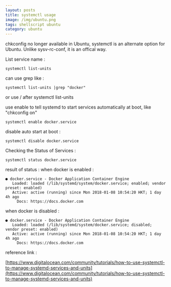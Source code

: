 ```yaml
---
layout: posts
title: systemctl usage
image: /img/ubuntu.png
tags: shellscript ubuntu
category: ubuntu
---
```


chkconfig no longer available in Ubuntu, systemctl is an alternate option for Ubuntu. Unlike sysv-rc-conf, it is an offical way.

List service name :

```
systemctl list-units
```

can use grep like :

```
systemctl list-units |grep "docker"
```

or use / after systemctl list-units

use enable to tell systemd to start services automatically at boot, like "chkconfig on"

```
systemctl enable docker.service
```

disable auto start at boot :

```
systemctl disable docker.service
```

Checking the Status of Services :

```
systemctl status docker.service
```

result of status :
when docker is enabled :

```
● docker.service - Docker Application Container Engine
   Loaded: loaded (/lib/systemd/system/docker.service; enabled; vendor preset: enabled)
   Active: active (running) since Mon 2018-01-08 10:54:20 HKT; 1 day 4h ago
     Docs: https://docs.docker.com

```

when docker is disabled :

```
● docker.service - Docker Application Container Engine
   Loaded: loaded (/lib/systemd/system/docker.service; disabled; vendor preset: enabled)
   Active: active (running) since Mon 2018-01-08 10:54:20 HKT; 1 day 4h ago
     Docs: https://docs.docker.com
```



reference link :

[https://www.digitalocean.com/community/tutorials/how-to-use-systemctl-to-manage-systemd-services-and-units](https://www.digitalocean.com/community/tutorials/how-to-use-systemctl-to-manage-systemd-services-and-units)
